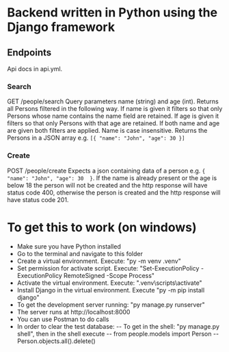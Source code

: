 # Backend written in Python using the Django framework

## Endpoints
Api docs in api.yml.

### Search
GET /people/search
Query parameters name (string) and age (int). Returns all Persons filtered in the following way. If name is given it filters so that only Persons whose name contains the name field are retained. If age is given it filters so that only Persons with that age are retained. If both name and age are given both filters are applied. Name is case insensitive. Returns the Persons in a JSON array e.g.
`
[{
    "name": "John",
    "age": 30
}]
`
### Create
POST /people/create
Expects a json containing data of a person e.g.
`
{
    "name": "John",
    "age": 30 
}
`.
If the name is already present or the age is below 18 the person will not be created and the http response will have status code 400, otherwise the person is created and the http response will have status code 201.



# To get this to work (on windows)

- Make sure you have Python installed
- Go to the terminal and navigate to this folder
- Create a virtual environment. Execute: "py -m venv .venv"
- Set permission for activate script. Execute: "Set-ExecutionPolicy -ExecutionPolicy RemoteSigned -Scope Process"
- Activate the virtual environment. Execute: ".venv\scripts\activate"
- Install Django in the virtual environment. Execute "py -m pip install django"
- To get the development server running: "py manage.py runserver"
- The server runs at http://localhost:8000
- You can use Postman to do calls 
- In order to clear the test database:
-- To get in the shell: "py manage.py shell", then in the shell execute
-- from people.models import Person
-- Person.objects.all().delete()

